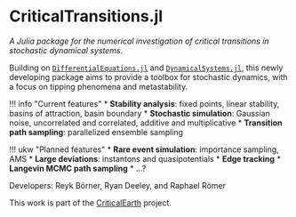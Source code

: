 # CriticalTransitions.jl

*A Julia package for the numerical investigation of critical transitions in stochastic dynamical systems.*

Building on [`DifferentialEquations.jl`](https://diffeq.sciml.ai/stable/) and [`DynamicalSystems.jl`](https://juliadynamics.github.io/DynamicalSystems.jl/stable/), this newly developing package aims to provide a toolbox for stochastic dynamics, with a focus on tipping phenomena and metastability.

!!! info "Current features"
    * **Stability analysis**: fixed points, linear stability, basins of attraction, basin boundary
    * **Stochastic simulation**: Gaussian noise, uncorrelated and correlated, additive and multiplicative
    * **Transition path sampling**: parallelized ensemble sampling

!!! ukw "Planned features"
    * **Rare event simulation**: importance sampling, AMS
    * **Large deviations**: instantons and quasipotentials
    * **Edge tracking**
    * **Langevin MCMC path sampling**
    * ...?


Developers: Reyk Börner, Ryan Deeley, and Raphael Römer

This work is part of the [CriticalEarth](https://criticalearth.eu) project.